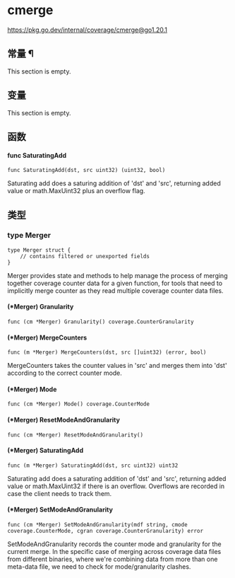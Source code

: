 # cmerge

https://pkg.go.dev/internal/coverage/cmerge@go1.20.1






  
  
  
  
  

## 常量 ¶

This section is empty.

## 变量

This section is empty.

## 函数

#### func SaturatingAdd 

```
func SaturatingAdd(dst, src uint32) (uint32, bool)
```

Saturating add does a saturing addition of 'dst' and 'src', returning added value or math.MaxUint32 plus an overflow flag.

## 类型

### type Merger 

```
type Merger struct {
	// contains filtered or unexported fields
}
```

Merger provides state and methods to help manage the process of merging together coverage counter data for a given function, for tools that need to implicitly merge counter as they read multiple coverage counter data files.

#### (*Merger) Granularity 

```
func (cm *Merger) Granularity() coverage.CounterGranularity
```

#### (*Merger) MergeCounters 

```
func (m *Merger) MergeCounters(dst, src []uint32) (error, bool)
```

MergeCounters takes the counter values in 'src' and merges them into 'dst' according to the correct counter mode.

#### (*Merger) Mode 

```
func (cm *Merger) Mode() coverage.CounterMode
```

#### (*Merger) ResetModeAndGranularity 

```
func (cm *Merger) ResetModeAndGranularity()
```

#### (*Merger) SaturatingAdd 

```
func (m *Merger) SaturatingAdd(dst, src uint32) uint32
```

Saturating add does a saturating addition of 'dst' and 'src', returning added value or math.MaxUint32 if there is an overflow. Overflows are recorded in case the client needs to track them.

#### (*Merger) SetModeAndGranularity 

```
func (cm *Merger) SetModeAndGranularity(mdf string, cmode coverage.CounterMode, cgran coverage.CounterGranularity) error
```

SetModeAndGranularity records the counter mode and granularity for the current merge. In the specific case of merging across coverage data files from different binaries, where we're combining data from more than one meta-data file, we need to check for mode/granularity clashes.